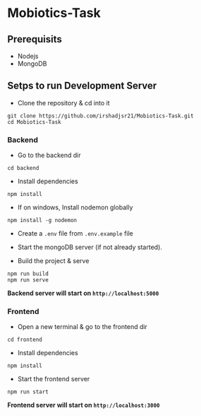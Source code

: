 # Mobiotics-Task

## Prerequisits

- Nodejs
- MongoDB

## Setps to run Development Server

- Clone the repository & cd into it

```
git clone https://github.com/irshadjsr21/Mobiotics-Task.git
cd Mobiotics-Task
```

### Backend

- Go to the backend dir
```
cd backend
```

- Install dependencies
```
npm install
```


- If on windows, Install nodemon globally
```
npm install -g nodemon
```

- Create a `.env` file from `.env.example` file

- Start the mongoDB server (if not already started).

- Build the project & serve
```
npm run build
npm run serve
```

**Backend server will start on `http://localhost:5000`**

### Frontend

- Open a new terminal & go to the frontend dir
```
cd frontend
```

- Install dependencies
```
npm install
```

- Start the frontend server
```
npm run start
```

**Frontend server will start on `http://localhost:3000`**
